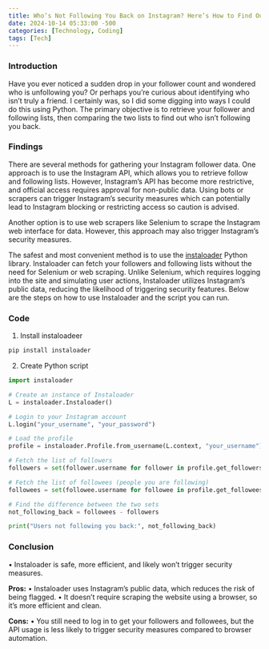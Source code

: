 ```yaml
---
title: Who’s Not Following You Back on Instagram? Here’s How to Find Out Safely
date: 2024-10-14 05:33:00 -500
categories: [Technology, Coding]
tags: [Tech]
---
```


### Introduction
Have you ever noticed a sudden drop in your follower count and wondered who is unfollowing you? Or perhaps you’re curious about identifying who isn’t truly a friend. I certainly was, so I did some digging into ways I could do this using Python. The primary objective is to retrieve your follower and following lists, then comparing the two lists to find out who isn’t following you back.

### Findings
There are several methods for gathering your Instagram follower data. One approach is to use the Instagram API, which allows you to retrieve follow and following lists. However, Instagram’s API has become more restrictive, and official access requires approval for non-public data. Using bots or scrapers can trigger Instagram’s security measures which can potentially lead to Instagram blocking or restricting access so caution is advised. 

Another option is to use web scrapers like Selenium to scrape the Instagram web interface for data. However, this approach may also trigger Instagram’s security measures.

The safest and most convenient method is to use the [instaloader](https://instaloader.github.io) Python library. Instaloader can fetch your followers and following lists without the need for Selenium or web scraping. Unlike Selenium, which requires logging into the site and simulating user actions, Instaloader utilizes Instagram’s public data, reducing the likelihood of triggering security features. Below are the steps on how to use Instaloader and the script you can run.

### Code

1. Install instaloadeer
```bash
pip install instaloader
```

2. Create Python script
```python
import instaloader

# Create an instance of Instaloader
L = instaloader.Instaloader()

# Login to your Instagram account
L.login("your_username", "your_password")

# Load the profile
profile = instaloader.Profile.from_username(L.context, "your_username")

# Fetch the list of followers
followers = set(follower.username for follower in profile.get_followers())

# Fetch the list of followees (people you are following)
followees = set(followee.username for followee in profile.get_followees())

# Find the difference between the two sets
not_following_back = followees - followers

print("Users not following you back:", not_following_back)
```

### Conclusion
• Instaloader is safe, more efficient, and likely won’t trigger security measures.

**Pros:**
• Instaloader uses Instagram’s public data, which reduces the risk of being flagged.
• It doesn’t require scraping the website using a browser, so it’s more efficient and clean.

**Cons:**
• You still need to log in to get your followers and followees, but the API usage is less likely to trigger security measures compared to browser automation.
